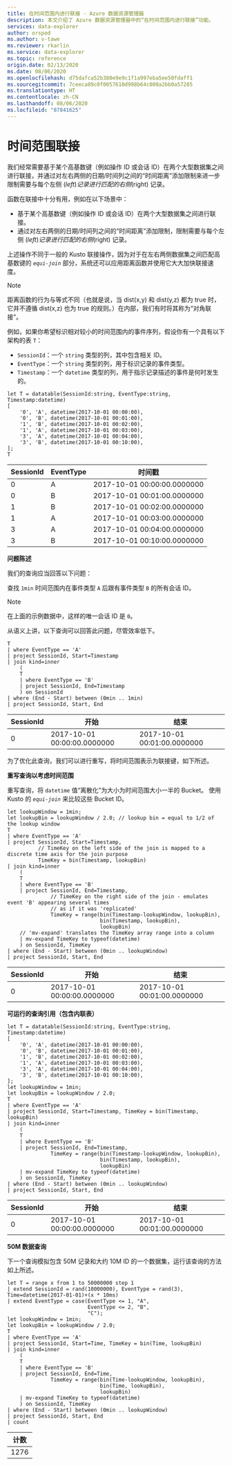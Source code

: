 ```yaml
---
title: 在时间范围内进行联接 - Azure 数据资源管理器
description: 本文介绍了 Azure 数据资源管理器中的“在时间范围内进行联接”功能。
services: data-explorer
author: orspod
ms.author: v-tawe
ms.reviewer: rkarlin
ms.service: data-explorer
ms.topic: reference
origin.date: 02/13/2020
ms.date: 08/06/2020
ms.openlocfilehash: d75dafca52b380e9e9c1f1a997eba5ee50fdaff1
ms.sourcegitcommit: 7ceeca89c0f0057610d998b64c000a2bb0a57285
ms.translationtype: HT
ms.contentlocale: zh-CN
ms.lasthandoff: 08/06/2020
ms.locfileid: "87841625"
---
```

# <a name="time-window-join"></a>时间范围联接

我们经常需要基于某个高基数键（例如操作 ID 或会话 ID）在两个大型数据集之间进行联接，并通过对左右两侧的日期/时间列之间的“时间距离”添加限制来进一步限制需要与每个左侧 ($left) 记录进行匹配的右侧 ($right) 记录。

函数在联接中十分有用，例如在以下场景中：
* 基于某个高基数键（例如操作 ID 或会话 ID）在两个大型数据集之间进行联接。
* 通过对左右两侧的日期/时间列之间的“时间距离”添加限制，限制需要与每个左侧 ($left) 记录进行匹配的右侧 ($right) 记录。

上述操作不同于一般的 Kusto 联接操作，因为对于在左右两侧数据集之间匹配高基数键的 *`equi-join`* 部分，系统还可以应用距离函数并使用它大大加快联接速度。

> [!NOTE]
> 距离函数的行为与等式不同（也就是说，当 dist(x,y) 和 dist(y,z) 都为 true 时，它并不遵循 dist(x,z) 也为 true 的规则。）在内部，我们有时将其称为“对角联接”。

例如，如果你希望标识相对较小的时间范围内的事件序列，假设你有一个具有以下架构的表 `T`：

* `SessionId`：一个 `string` 类型的列，其中包含相关 ID。
* `EventType`：一个 `string` 类型的列，用于标识记录的事件类型。
* `Timestamp`：一个 `datetime` 类型的列，用于指示记录描述的事件是何时发生的。

<!-- csl: https://help.kusto.chinacloudapi.cn:443/Samples -->
```kusto
let T = datatable(SessionId:string, EventType:string, Timestamp:datetime)
[
    '0', 'A', datetime(2017-10-01 00:00:00),
    '0', 'B', datetime(2017-10-01 00:01:00),
    '1', 'B', datetime(2017-10-01 00:02:00),
    '1', 'A', datetime(2017-10-01 00:03:00),
    '3', 'A', datetime(2017-10-01 00:04:00),
    '3', 'B', datetime(2017-10-01 00:10:00),
];
T
```

|SessionId|EventType|时间戳|
|---|---|---|
|0|A|2017-10-01 00:00:00.0000000|
|0|B|2017-10-01 00:01:00.0000000|
|1|B|2017-10-01 00:02:00.0000000|
|1|A|2017-10-01 00:03:00.0000000|
|3|A|2017-10-01 00:04:00.0000000|
|3|B|2017-10-01 00:10:00.0000000|


**问题陈述**

我们的查询应当回答以下问题：

   查找 `1min` 时间范围内在事件类型 `A` 后跟有事件类型 `B` 的所有会话 ID。

> [!NOTE]
> 在上面的示例数据中，这样的唯一会话 ID 是 `0`。

从语义上讲，以下查询可以回答此问题，尽管效率低下。

```kusto
T 
| where EventType == 'A'
| project SessionId, Start=Timestamp
| join kind=inner
    (
    T 
    | where EventType == 'B'
    | project SessionId, End=Timestamp
    ) on SessionId
| where (End - Start) between (0min .. 1min)
| project SessionId, Start, End 

```

|SessionId|开始|结束|
|---|---|---|
|0|2017-10-01 00:00:00.0000000|2017-10-01 00:01:00.0000000|

为了优化此查询，我们可以进行重写，将时间范围表示为联接键，如下所述。

**重写查询以考虑时间范围**

重写查询，将 `datetime` 值“离散化”为大小为时间范围大小一半的 Bucket。 使用 Kusto 的 *`equi-join`* 来比较这些 Bucket ID。

```kusto
let lookupWindow = 1min;
let lookupBin = lookupWindow / 2.0; // lookup bin = equal to 1/2 of the lookup window
T 
| where EventType == 'A'
| project SessionId, Start=Timestamp,
          // TimeKey on the left side of the join is mapped to a discrete time axis for the join purpose
          TimeKey = bin(Timestamp, lookupBin)
| join kind=inner
    (
    T 
    | where EventType == 'B'
    | project SessionId, End=Timestamp,
              // TimeKey on the right side of the join - emulates event 'B' appearing several times
              // as if it was 'replicated'
              TimeKey = range(bin(Timestamp-lookupWindow, lookupBin),
                              bin(Timestamp, lookupBin),
                              lookupBin)
    // 'mv-expand' translates the TimeKey array range into a column
    | mv-expand TimeKey to typeof(datetime)
    ) on SessionId, TimeKey 
| where (End - Start) between (0min .. lookupWindow)
| project SessionId, Start, End 
```

|SessionId|开始|结束|
|---|---|---|
|0|2017-10-01 00:00:00.0000000|2017-10-01 00:01:00.0000000|

**可运行的查询引用（包含内联表）**

<!-- csl: https://help.kusto.chinacloudapi.cn:443/Samples -->
```kusto
let T = datatable(SessionId:string, EventType:string, Timestamp:datetime)
[
    '0', 'A', datetime(2017-10-01 00:00:00),
    '0', 'B', datetime(2017-10-01 00:01:00),
    '1', 'B', datetime(2017-10-01 00:02:00),
    '1', 'A', datetime(2017-10-01 00:03:00),
    '3', 'A', datetime(2017-10-01 00:04:00),
    '3', 'B', datetime(2017-10-01 00:10:00),
];
let lookupWindow = 1min;
let lookupBin = lookupWindow / 2.0;
T 
| where EventType == 'A'
| project SessionId, Start=Timestamp, TimeKey = bin(Timestamp, lookupBin)
| join kind=inner
    (
    T 
    | where EventType == 'B'
    | project SessionId, End=Timestamp,
              TimeKey = range(bin(Timestamp-lookupWindow, lookupBin),
                              bin(Timestamp, lookupBin),
                              lookupBin)
    | mv-expand TimeKey to typeof(datetime)
    ) on SessionId, TimeKey 
| where (End - Start) between (0min .. lookupWindow)
| project SessionId, Start, End 
```

|SessionId|开始|结束|
|---|---|---|
|0|2017-10-01 00:00:00.0000000|2017-10-01 00:01:00.0000000|


**50M 数据查询**

下一个查询模拟包含 50M 记录和大约 10M ID 的一个数据集，运行该查询的方法如上所述。

<!-- csl: https://help.kusto.chinacloudapi.cn:443/Samples -->
```kusto
let T = range x from 1 to 50000000 step 1
| extend SessionId = rand(10000000), EventType = rand(3), Time=datetime(2017-01-01)+(x * 10ms)
| extend EventType = case(EventType <= 1, "A",
                          EventType <= 2, "B",
                          "C");
let lookupWindow = 1min;
let lookupBin = lookupWindow / 2.0;
T 
| where EventType == 'A'
| project SessionId, Start=Time, TimeKey = bin(Time, lookupBin)
| join kind=inner
    (
    T 
    | where EventType == 'B'
    | project SessionId, End=Time, 
              TimeKey = range(bin(Time-lookupWindow, lookupBin), 
                              bin(Time, lookupBin),
                              lookupBin)
    | mv-expand TimeKey to typeof(datetime)
    ) on SessionId, TimeKey 
| where (End - Start) between (0min .. lookupWindow)
| project SessionId, Start, End 
| count 
```

|计数|
|---|
|1276|
